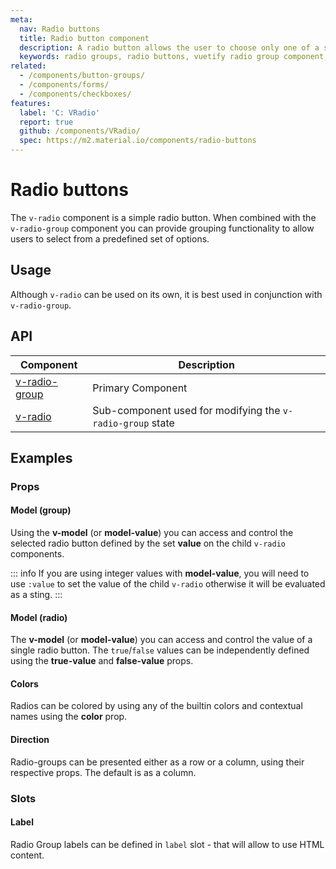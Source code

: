 ```yaml
---
meta:
  nav: Radio buttons
  title: Radio button component
  description: A radio button allows the user to choose only one of a set of options using a radio group.
  keywords: radio groups, radio buttons, vuetify radio group component, vuetify radio component, vue radio component, vue radio group component
related:
  - /components/button-groups/
  - /components/forms/
  - /components/checkboxes/
features:
  label: 'C: VRadio'
  report: true
  github: /components/VRadio/
  spec: https://m2.material.io/components/radio-buttons
---
```


# Radio buttons

The `v-radio` component is a simple radio button. When combined with  the `v-radio-group` component you can provide grouping functionality to allow users to select from a predefined set of options.

<page-features />

## Usage

Although `v-radio` can be used on its own, it is best used in conjunction with `v-radio-group`.

<usage name="v-radio-group" />

<entry />

## API

| Component | Description |
| - | - |
| [v-radio-group](/api/v-radio-group/) | Primary Component |
| [v-radio](/api/v-radio/) | Sub-component used for modifying the `v-radio-group` state |

<api-inline hide-links />

## Examples

### Props

#### Model (group)

Using the **v-model** (or **model-value**) you can access and control the selected radio button defined by the set **value** on the child `v-radio` components.

<example file="v-radio-group/prop-model-group" />

::: info
  If you are using integer values with **model-value**, you will need to use `:value` to set the value of the child `v-radio` otherwise it will be evaluated as a sting.
:::

#### Model (radio)

The **v-model** (or **model-value**) you can access and control the value of a single radio button. The `true`/`false` values can be independently defined using the **true-value** and **false-value** props.

<example file="v-radio-group/prop-model-radio" />

#### Colors

Radios can be colored by using any of the builtin colors and contextual names using the **color** prop.

<example file="v-radio-group/prop-colors" />

#### Direction

Radio-groups can be presented either as a row or a column, using their respective props. The default is as a column.

<example file="v-radio-group/prop-direction" />

### Slots

#### Label

Radio Group labels can be defined in `label` slot - that will allow to use HTML content.

<example file="v-radio-group/slot-label" />
